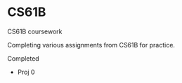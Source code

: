 # CS61B
CS61B coursework

Completing various assignments from CS61B for practice. 

Completed 
- Proj 0
